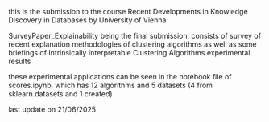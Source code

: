this is the submission to the course Recent Developments in Knowledge Discovery in Databases by University of Vienna 


SurveyPaper_Explainability being the final submission, consists of survey of recent explanation methodologies of clustering algorithms as well as some briefings of Intrinsically Interpretable Clustering Algorithms experimental results


these experimental applications can be seen in the notebook file of scores.ipynb, which has 12 algorithms and 5 datasets (4 from sklearn.datasets and 1 created)


last update on 21/06/2025
